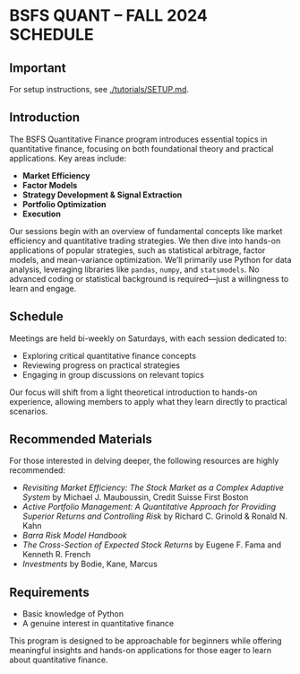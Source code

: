 # BSFS QUANT – FALL 2024 SCHEDULE

## Important
For setup instructions, see [./tutorials/SETUP.md](SETUP.md).


## Introduction
The BSFS Quantitative Finance program introduces essential topics in quantitative finance, focusing on both foundational theory and practical applications. Key areas include:

- **Market Efficiency**
- **Factor Models**
- **Strategy Development & Signal Extraction**
- **Portfolio Optimization**
- **Execution**

Our sessions begin with an overview of fundamental concepts like market efficiency and quantitative trading strategies. We then dive into hands-on applications of popular strategies, such as statistical arbitrage, factor models, and mean-variance optimization. We’ll primarily use Python for data analysis, leveraging libraries like `pandas`, `numpy`, and `statsmodels`. No advanced coding or statistical background is required—just a willingness to learn and engage.

## Schedule
Meetings are held bi-weekly on Saturdays, with each session dedicated to:

- Exploring critical quantitative finance concepts
- Reviewing progress on practical strategies
- Engaging in group discussions on relevant topics

Our focus will shift from a light theoretical introduction to hands-on experience, allowing members to apply what they learn directly to practical scenarios.

## Recommended Materials
For those interested in delving deeper, the following resources are highly recommended:

- *Revisiting Market Efficiency: The Stock Market as a Complex Adaptive System* by Michael J. Mauboussin, Credit Suisse First Boston
- *Active Portfolio Management: A Quantitative Approach for Providing Superior Returns and Controlling Risk* by Richard C. Grinold & Ronald N. Kahn
- *Barra Risk Model Handbook*
- *The Cross-Section of Expected Stock Returns* by Eugene F. Fama and Kenneth R. French
- *Investments* by Bodie, Kane, Marcus

## Requirements
- Basic knowledge of Python
- A genuine interest in quantitative finance

This program is designed to be approachable for beginners while offering meaningful insights and hands-on applications for those eager to learn about quantitative finance.
